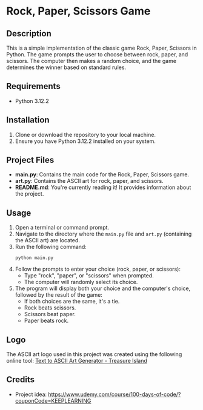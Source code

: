 # Rock, Paper, Scissors Game

## Description
This is a simple implementation of the classic game Rock, Paper, Scissors in Python. The game prompts the user to choose between rock, paper, and scissors. The computer then makes a random choice, and the game determines the winner based on standard rules.

## Requirements
- Python 3.12.2

## Installation
1. Clone or download the repository to your local machine.
2. Ensure you have Python 3.12.2 installed on your system.

## Project Files

- **main.py**: Contains the main code for the Rock, Paper, Scissors game.
- **art.py**: Contains the ASCII art for rock, paper, and scissors.
- **README.md**: You're currently reading it! It provides information about the project.

## Usage
1. Open a terminal or command prompt.
2. Navigate to the directory where the `main.py` file and `art.py` (containing the ASCII art) are located.
3. Run the following command:
    ```
    python main.py
    ```
4. Follow the prompts to enter your choice (rock, paper, or scissors):
   - Type "rock", "paper", or "scissors" when prompted.
   - The computer will randomly select its choice.
5. The program will display both your choice and the computer's choice, followed by the result of the game:
   - If both choices are the same, it's a tie.
   - Rock beats scissors.
   - Scissors beat paper.
   - Paper beats rock.

## Logo
The ASCII art logo used in this project was created using the following online tool:
[Text to ASCII Art Generator - Treasure Island](https://patorjk.com/software/taag/#p=testall&f=Graffiti&t=Tip%20Calculator)

## Credits
- Project idea: https://www.udemy.com/course/100-days-of-code/?couponCode=KEEPLEARNING

